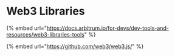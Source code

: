 # Web3 Libraries

{% embed url="https://docs.arbitrum.io/for-devs/dev-tools-and-resources/web3-libraries-tools" %}

{% embed url="https://github.com/web3/web3.js/" %}
